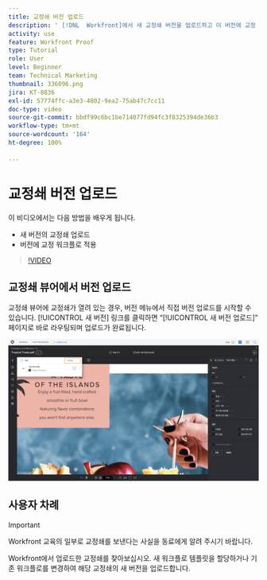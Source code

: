 ```yaml
---
title: 교정쇄 버전 업로드
description: ' [!DNL  Workfront]에서 새 교정쇄 버전을 업로드하고 이 버전에 교정 워크플로를 적용하는 방법에 대해 알아봅니다.'
activity: use
feature: Workfront Proof
type: Tutorial
role: User
level: Beginner
team: Technical Marketing
thumbnail: 336096.png
jira: KT-8836
exl-id: 57774ffc-a3e3-4802-9ea2-75ab47c7cc11
doc-type: video
source-git-commit: bbdf99c6bc1be714077fd94fc3f8325394de36b3
workflow-type: tm+mt
source-wordcount: '164'
ht-degree: 100%

---
```


# 교정쇄 버전 업로드

이 비디오에서는 다음 방법을 배우게 됩니다.

* 새 버전의 교정쇄 업로드
* 버전에 교정 워크플로 적용

>[!VIDEO](https://video.tv.adobe.com/v/336096/?quality=12&learn=on&enablevpops=1)

## 교정쇄 뷰어에서 버전 업로드

교정쇄 뷰어에 교정쇄가 열려 있는 경우, 버전 메뉴에서 직접 버전 업로드를 시작할 수 있습니다. [!UICONTROL 새 버전] 링크를 클릭하면 “[!UICONTROL 새 버전 업로드]” 페이지로 바로 라우팅되며 업로드가 완료됩니다.

![왼쪽 상단에 버전 메뉴가 확장되어 있고 [!UICONTROL 새 버전] 링크가 강조 표시된 교정쇄 뷰어의 이미지](assets/upload-version-from-viewer.png)

## 사용자 차례

>[!IMPORTANT]
>
>Workfront 교육의 일부로 교정쇄를 보낸다는 사실을 동료에게 알려 주시기 바랍니다.

Workfront에서 업로드한 교정쇄를 찾아보십시오. 새 워크플로 템플릿을 할당하거나 기존 워크플로를 변경하여 해당 교정쇄의 새 버전을 업로드합니다.

<!--
### Learn more 
* Create a new version of a proof
-->
